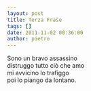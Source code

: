 ```yaml
---
layout: post
title: Terza Frase
tags: []
date: 2011-11-02 00:36:00
author: pietro
---
```

Sono un bravo assassino<br/>distruggo tutto ciò che amo<br/>mi avvicino lo trafiggo<br/>poi lo piango da lontano.
